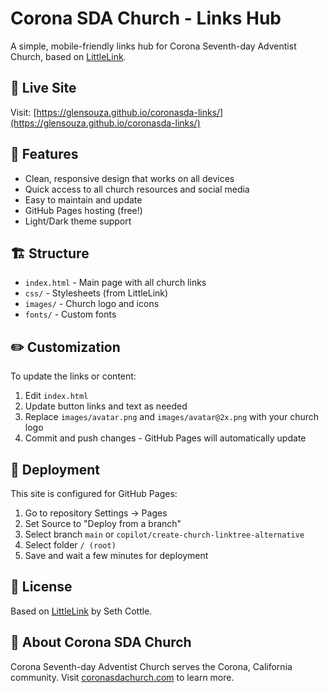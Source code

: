 # Corona SDA Church - Links Hub

A simple, mobile-friendly links hub for Corona Seventh-day Adventist Church, based on [LittleLink](https://github.com/sethcottle/littlelink).

## 🔗 Live Site

Visit: [https://glensouza.github.io/coronasda-links/](https://glensouza.github.io/coronasda-links/)

## 📱 Features

- Clean, responsive design that works on all devices
- Quick access to all church resources and social media
- Easy to maintain and update
- GitHub Pages hosting (free!)
- Light/Dark theme support

## 🏗️ Structure

- `index.html` - Main page with all church links
- `css/` - Stylesheets (from LittleLink)
- `images/` - Church logo and icons
- `fonts/` - Custom fonts

## ✏️ Customization

To update the links or content:

1. Edit `index.html`
2. Update button links and text as needed
3. Replace `images/avatar.png` and `images/avatar@2x.png` with your church logo
4. Commit and push changes - GitHub Pages will automatically update

## 🚀 Deployment

This site is configured for GitHub Pages:

1. Go to repository Settings → Pages
2. Set Source to "Deploy from a branch"
3. Select branch `main` or `copilot/create-church-linktree-alternative`
4. Select folder `/ (root)`
5. Save and wait a few minutes for deployment

## 📝 License

Based on [LittleLink](https://github.com/sethcottle/littlelink) by Seth Cottle.

## 🙏 About Corona SDA Church

Corona Seventh-day Adventist Church serves the Corona, California community. Visit [coronasdachurch.com](https://coronasdachurch.com/) to learn more.
